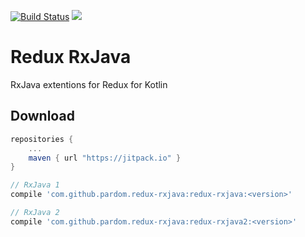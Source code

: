 [![Build Status](https://travis-ci.org/pardom/redux-rxjava-kotlin.svg?branch=master)](https://travis-ci.org/pardom/redux-rxjava-kotlin)
[![](https://jitpack.io/v/pardom/redux-rxjava-kotlin.svg)](https://jitpack.io/#pardom/redux-rxjava-kotlin)

# Redux RxJava
RxJava extentions for Redux for Kotlin

Download
--------

```groovy
repositories {
	...
	maven { url "https://jitpack.io" }
}
```

```groovy
// RxJava 1
compile 'com.github.pardom.redux-rxjava:redux-rxjava:<version>'

// RxJava 2
compile 'com.github.pardom.redux-rxjava:redux-rxjava2:<version>'
```
